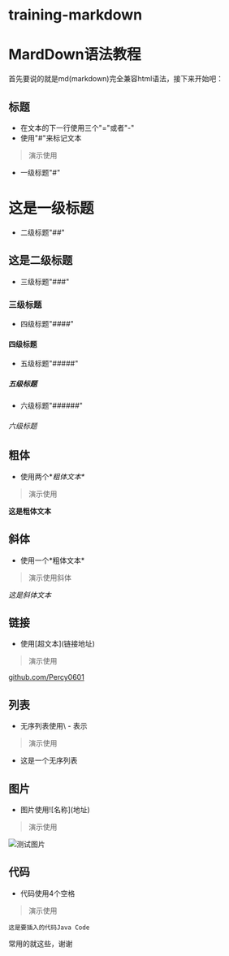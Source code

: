 # training-markdown
MardDown语法教程
=================
首先要说的就是md(markdown)完全兼容html语法，接下来开始吧：


## 标题



- 在文本的下一行使用三个"="或者"-"
- 使用"#"来标记文本

> 演示使用

 - 一级标题"#"
 
 # 这是一级标题


 - 二级标题"##"

 ## 这是二级标题
 

 - 三级标题"###"

 ### 三级标题


 - 四级标题"####"

 #### 四级标题

 - 五级标题"#####"

 ##### 五级标题

 - 六级标题"######"

 ###### 六级标题


## 粗体

 - 使用两个\**粗体文本\**
 
 

> 演示使用



**这是粗体文本**


## 斜体



 - 使用一个\*粗体文本\*


> 演示使用斜体



*这是斜体文本*


## 链接

 - 使用\[超文本\](链接地址)

> 演示使用


[github.com/Percy0601](https://github.com/Percy0601)


## 列表

 - 无序列表使用\ - 表示

> 演示使用

 - 这是一个无序列表


## 图片

 - 图片使用\!\[名称](地址)

> 演示使用


![测试图片](http://b386.photo.store.qq.com/psb?/V13HjZ7e0FdFMI/uOl46QMbULLwedLzHmJWTVPxcyWfxL6QQ47GoLRN7eA!/b/dOWTGubpKwAA&bo=wQOAAkAGKgQFCAM!&rf=viewer_4)


## 代码

 - 代码使用4个空格

> 演示使用

    这是要插入的代码Java Code


常用的就这些，谢谢

